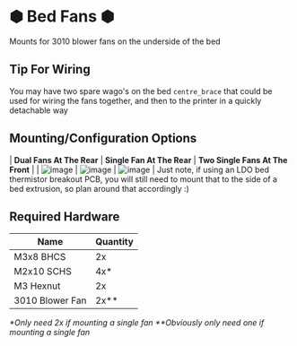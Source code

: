 # &#x2B22; Bed Fans &#x2B22;
Mounts for 3010 blower fans on the underside of the bed

## Tip For Wiring
You may have two spare wago's on the bed `centre_brace` that could be used for wiring the fans together, and then to the printer in a quickly detachable way

## Mounting/Configuration Options
| **Dual Fans At The Rear** | **Single Fan At The Rear** | **Two Single Fans At The Front** |
| ![image]() | ![image]() | ![image]() |
Just note, if using an LDO bed thermistor breakout PCB, you will still need to mount that to the side of a bed extrusion, so plan around that accordingly :)

## Required Hardware
| Name | Quantity |
| --- | --- |
| M3x8 BHCS | 2x |
| M2x10 SCHS | 4x* |
| M3 Hexnut | 2x |
| 3010 Blower Fan | 2x** |

_*Only need 2x if mounting a single fan_
_**Obviously only need one if mounting a single fan_
